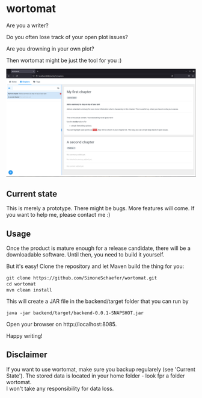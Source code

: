 # wortomat

Are you a writer? 

Do you often lose track of your open plot issues?

Are you drowning in your own plot?   

Then wortomat might be just the tool for you :) 

![Screenshot](/about/wortomat-screenshot.png)

## Current state

This is merely a prototype. There might be bugs. More features will come. If you want to help me, please contact me :)


## Usage 

Once the product is mature enough for a release candidate, there will be a downloadable software. Until then, you need to build it yourself. 

But it's easy! Clone the repository and let Maven build the thing for you: 

```
git clone https://github.com/SimoneSchaefer/wortomat.git
cd wortomat
mvn clean install
```

This will create a JAR file in the backend/target folder that you can run by

```
java -jar backend/target/backend-0.0.1-SNAPSHOT.jar 
```

Open your browser on http://localhost:8085. 

Happy writing!


## Disclaimer

If you want to use wortomat, make sure you backup regularely (see 'Current State'). The stored data is located in your home folder - look fpr a folder wortomat.  
I won't take any responsibility for data loss. 



